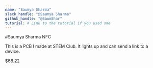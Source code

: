 ```yaml
---
name: "Saumya Sharma"
slack_handle: "@Saumya Sharma"
github_handle: "@SaumShar"
tutorial: # Link to the tutorial if you used one
---
```


#Saumya Sharma NFC

<!-- Describe your board in 2-3 sentences. What are you making? What will it do? -->
This is a PCB I made at STEM Club. It lights up and can send a link to a device. 
<!-- How much is it going to cost? -->
$68.22
<!-- Tell us a little bit about your design process. What were some challenges? What helped? ***Totally optional*** -->
